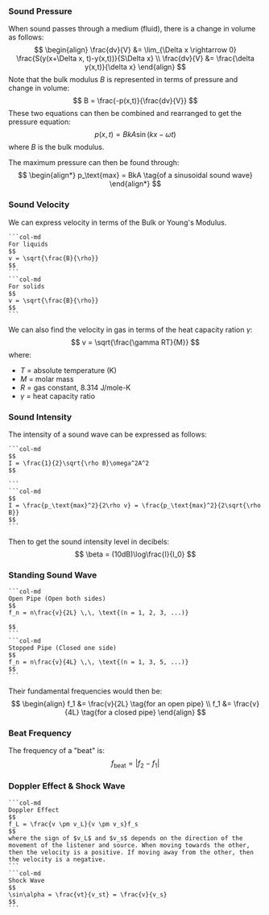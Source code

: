 ### Sound Pressure
When sound passes through a medium (fluid), there is a change in volume as follows:
$$
\begin{align}
\frac{dv}{V} &= \lim_{\Delta x \rightarrow 0} \frac{S(y(x+\Delta x, t)-y(x,t))}{S\Delta x} \\
\frac{dv}{V} &= \frac{\delta y(x,t)}{\delta x}
\end{align}
$$
Note that the bulk modulus $B$ is represented in terms of pressure and change in volume:
$$
B = \frac{-p(x,t)}{\frac{dv}{V}}
$$
These two equations can then be combined and rearranged to get the pressure equation:
$$
p(x,t) = BkA\sin(kx-\omega t)
$$
where $B$ is the bulk modulus.

The maximum pressure can then be found through:
$$
\begin{align*}
p_\text{max} = BkA \tag{of a sinusoidal sound wave}
\end{align*}
$$

### Sound Velocity
We can express velocity in terms of the Bulk or Young's Modulus.
````col
```col-md
For liquids
$$
v = \sqrt{\frac{B}{\rho}}
$$
```
```col-md
For solids
$$
v = \sqrt{\frac{B}{\rho}}
$$
```
````

We can also find the velocity in gas in terms of the heat capacity ration $\gamma$:
$$
v = \sqrt{\frac{\gamma RT}{M}}
$$
where:
- $T$ = absolute temperature (K)
- $M$ = molar mass
- $R$ = gas constant, $8.314$ J/mole-K
- $\gamma$ = heat capacity ratio

### Sound Intensity
The intensity of a sound wave can be expressed as follows:
````col
```col-md
$$
I = \frac{1}{2}\sqrt{\rho B}\omega^2A^2
$$

```
```col-md
$$
I = \frac{p_\text{max}^2}{2\rho v} = \frac{p_\text{max}^2}{2\sqrt{\rho B}}
$$
```
````
Then to get the sound intensity level in decibels:
$$
\beta = (10dB)\log\frac{I}{I_0}
$$

### Standing Sound Wave
````col
```col-md
Open Pipe (Open both sides)
$$
f_n = n\frac{v}{2L} \,\, \text{(n = 1, 2, 3, ...)}

$$
```
```col-md
Stopped Pipe (Closed one side)
$$
f_n = n\frac{v}{4L} \,\, \text{(n = 1, 3, 5, ...)}
$$
```
````
Their fundamental frequencies would then be:
$$
\begin{align}
f_1 &= \frac{v}{2L} \tag{for an open pipe} \\
f_1 &= \frac{v}{4L} \tag{for a closed pipe}
\end{align}
$$
### Beat Frequency
The frequency of a "beat" is:
$$
f_\text{beat} = |f_2 - f_1|
$$

### Doppler Effect & Shock Wave
````col
```col-md
Doppler Effect
$$
f_L = \frac{v \pm v_L}{v \pm v_s}f_s
$$
where the sign of $v_L$ and $v_s$ depends on the direction of the movement of the listener and source. When moving towards the other, then the velocity is a positive. If moving away from the other, then the velocity is a negative.
```
```col-md
Shock Wave
$$
\sin\alpha = \frac{vt}{v_st} = \frac{v}{v_s}
$$
```
````